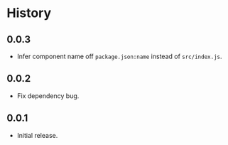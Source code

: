 History
=======

## 0.0.3

* Infer component name off `package.json:name` instead of `src/index.js`.

## 0.0.2

* Fix dependency bug.

## 0.0.1

* Initial release.

[@ryan-roemer]: https://github.com/ryan-roemer
